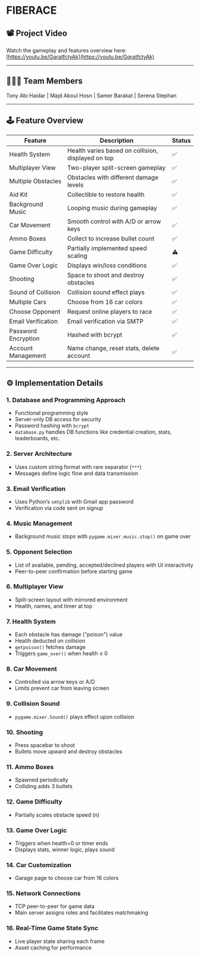 # FIBERACE

## 📽️ Project Video

Watch the gameplay and features overview here: [https://youtu.be/GqratfctyAk](https://youtu.be/GqratfctyAk)

---

## 🧑‍🤝‍🧑 Team Members

Tony Abi Haidar | Majd Aboul Hosn | Samer Barakat | Serena Stephan   

---

## 🕹️ Feature Overview

| Feature                 | Description                                                                 | Status |
|-------------------------|-----------------------------------------------------------------------------|--------|
| Health System           | Health varies based on collision, displayed on top                         | ✅     |
| Multiplayer View        | Two-player split-screen gameplay                                           | ✅     |
| Multiple Obstacles      | Obstacles with different damage levels                                     | ✅     |
| Aid Kit                 | Collectible to restore health                                              | ✅     |
| Background Music        | Looping music during gameplay                                              | ✅     |
| Car Movement            | Smooth control with A/D or arrow keys                                      | ✅     |
| Ammo Boxes              | Collect to increase bullet count                                           | ✅     |
| Game Difficulty         | Partially implemented speed scaling                                        | ⚠️     |
| Game Over Logic         | Displays win/loss conditions                                               | ✅     |
| Shooting                | Space to shoot and destroy obstacles                                       | ✅     |
| Sound of Collision      | Collision sound effect plays                                               | ✅     |
| Multiple Cars           | Choose from 16 car colors                                                  | ✅     |
| Choose Opponent         | Request online players to race                                             | ✅     |
| Email Verification      | Email verification via SMTP                                                | ✅     |
| Password Encryption     | Hashed with bcrypt                                                         | ✅     |
| Account Management      | Name change, reset stats, delete account                                   | ✅     |

---

## ⚙️ Implementation Details

### 1. Database and Programming Approach
- Functional programming style
- Server-only DB access for security
- Password hashing with `bcrypt`
- `database.py` handles DB functions like credential creation, stats, leaderboards, etc.

### 2. Server Architecture
- Uses custom string format with rare separator (`***`)
- Messages define logic flow and data transmission

### 3. Email Verification
- Uses Python’s `smtplib` with Gmail app password
- Verification via code sent on signup

### 4. Music Management
- Background music stops with `pygame.mixer.music.stop()` on game over

### 5. Opponent Selection
- List of available, pending, accepted/declined players with UI interactivity
- Peer-to-peer confirmation before starting game

### 6. Multiplayer View
- Split-screen layout with mirrored environment
- Health, names, and timer at top

### 7. Health System
- Each obstacle has damage ("poison") value
- Health deducted on collision
- `getpoison()` fetches damage
- Triggers `game_over()` when health ≤ 0

### 8. Car Movement
- Controlled via arrow keys or A/D
- Limits prevent car from leaving screen

### 9. Collision Sound
- `pygame.mixer.Sound()` plays effect upon collision

### 10. Shooting
- Press spacebar to shoot
- Bullets move upward and destroy obstacles

### 11. Ammo Boxes
- Spawned periodically
- Colliding adds 3 bullets

### 12. Game Difficulty
- Partially scales obstacle speed (n)

### 13. Game Over Logic
- Triggers when health=0 or timer ends
- Displays stats, winner logic, plays sound

### 14. Car Customization
- Garage page to choose car from 16 colors

### 15. Network Connections
- TCP peer-to-peer for game data
- Main server assigns roles and facilitates matchmaking

### 16. Real-Time Game State Sync
- Live player state sharing each frame
- Asset caching for performance
